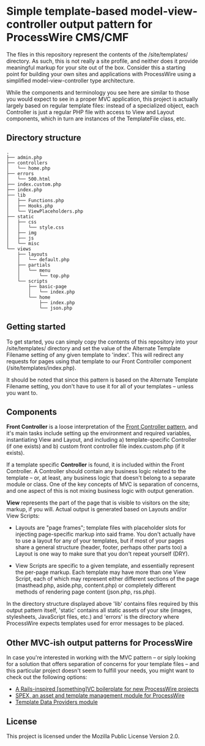 # Simple template-based model-view-controller output pattern for ProcessWire CMS/CMF

The files in this repository represent the contents of the /site/templates/ directory. As such, this is not really a site profile, and neither does it provide meaningful markup for your site out of the box. Consider this a starting point for building your own sites and applications with ProcessWire using a simplified model-view-controller type architecture.

While the components and terminology you see here are similar to those you would expect to see in a proper MVC application, this project is actually largely based on regular template files: instead of a specialized object, each Controller is just a regular PHP file with access to View and Layout components, which in turn are instances of the TemplateFile class, etc.

## Directory structure

```
.
├── admin.php
├── controllers
│   └── home.php
├── errors
│   └── 500.html
├── index.custom.php
├── index.php
├── lib
│   ├── Functions.php
│   ├── Hooks.php
│   └── ViewPlaceholders.php
├── static
│   ├── css
│   │   └── style.css
│   ├── img
│   ├── js
│   └── misc
└── views
    ├── layouts
    │   └── default.php
    ├── partials
    │   └── menu
    │       └── top.php
    └── scripts
        ├── basic-page
        │   └── index.php
        └── home
            ├── index.php
            └── json.php
```

## Getting started

To get started, you can simply copy the contents of this repository into your /site/templates/ directory and set the value of the Alternate Template Filename setting of any given template to 'index'. This will redirect any requests for pages using that template to our Front Controller component (/site/templates/index.php).

It should be noted that since this pattern is based on the Alternate Template Filename setting, you don't have to use it for all of your templates – unless you want to.

## Components

**Front Controller** is a loose interpretation of the [Front Controller pattern](http://martinfowler.com/eaaCatalog/frontController.html), and it's main tasks include setting up the environment and required variables, instantiating View and Layout, and including a) template-specific Controller (if one exists) and b) custom front controller file index.custom.php (if it exists).

If a template specific **Controller** is found, it is included within the Front Controller. A Controller should contain any business logic related to the template – or, at least, any business logic that doesn't belong to a separate module or class. One of the key concepts of MVC is separation of concerns, and one aspect of this is not mixing business logic with output generation.

**View** represents the part of the page that is visible to visitors on the site; markup, if you will. Actual output is generated based on Layouts and/or View Scripts:

* Layouts are "page frames"; template files with placeholder slots for injecting page-specific markup into said frame. You don't actually have to use a layout for any of your templates, but if most of your pages share a general structure (header, footer, perhaps other parts too) a Layout is one way to make sure that you don't  repeat yourself (DRY).

* View Scripts are specific to a given template, and essentially represent the per-page markup. Each template may have more than one View Script, each of which may represent either different sections of the page (masthead.php, aside.php, content.php) or completely different methods of rendering page content (json.php, rss.php).

In the directory structure displayed above 'lib' contains files required by this output pattern itself,  'static' contains all static assets of your site (images, stylesheets, JavaScript files, etc.) and 'errors' is the directory where ProcessWire expects templates used for error messages to be placed.

## Other MVC-ish output patterns for ProcessWire

In case you're interested in working with the MVC pattern – or siply looking for a solution that offers separation of concerns for your template files – and this particular project doesn't seem to fulfill your needs, you might want to check out the following options:

* [A Rails-inspired [something]VC boilerplate for new ProcessWire projects](https://github.com/fixate/pw-mvc-boilerplate)
* [SPEX, an asset and template management module for ProcessWire](https://github.com/jdart/Spex)
* [Template Data Providers module](https://github.com/marcostoll/processwire-template-data-providers)

## License

This project is licensed under the Mozilla Public License Version 2.0.

